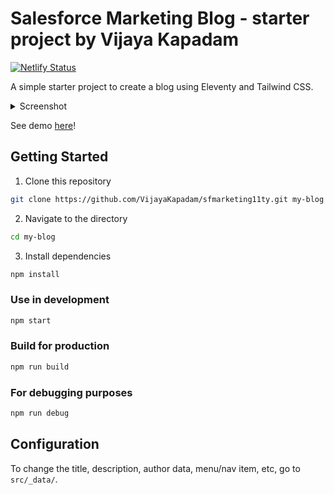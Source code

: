 # Salesforce Marketing Blog - starter project by Vijaya Kapadam
[![Netlify Status](https://api.netlify.com/api/v1/badges/a1d36fc9-4471-4679-902c-337449ccb59d/deploy-status)](https://app.netlify.com/sites/vredeburg/deploys)

A simple starter project to create a blog using Eleventy and Tailwind CSS.

<details>
  <summary>Screenshot</summary>
  
  ![](https://i.imgur.com/QTec5Xd.jpg)
</details>

See demo [here](https://vredeburg.netlify.app)!

## Getting Started
1. Clone this repository
```bash
git clone https://github.com/VijayaKapadam/sfmarketing11ty.git my-blog
```
2. Navigate to the directory
```bash
cd my-blog
```
3. Install dependencies
```bash
npm install
```

### Use in development
```bash
npm start
```

### Build for production
```bash
npm run build
```

### For debugging purposes
```bash
npm run debug
```

## Configuration
To change the title, description, author data, menu/nav item, etc, go to `src/_data/`.
